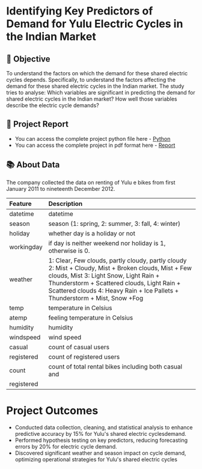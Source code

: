 # Identifying Key Predictors of Demand for Yulu Electric Cycles in the Indian Market

## 🎯 Objective
 To understand the factors on which the demand for these shared electric cycles depends. Specifically, to understand the factors affecting the demand for these shared electric cycles in the Indian market.
The study tries to analyse:
Which variables are significant in predicting the demand for shared electric cycles in the Indian market?
How well those variables describe the electric cycle demands?

## 📝 Project Report
- You can access the complete project python file here - [Python](https://github.com/nikhilsree5/YuluCaseStudy/blob/main/Business_Case_Yulu%20(1).ipynb)
- You can access the complete project in pdf format here - [Report](https://github.com/nikhilsree5/YuluCaseStudy/blob/main/Business%20Case%20Yulu-Nikhil%20K%20A.pdf)

## 📚 About Data
The company collected the data on renting of Yulu e bikes from first January 2011 to nineteenth December 2012.
 
| Feature | Description |
|:--------|:------------|
| datetime | datetime |
| season | season (1: spring, 2: summer, 3: fall, 4: winter) |
| holiday | whether day is a holiday or not |
| workingday | if day is neither weekend nor holiday is 1, otherwise is 0. |
| weather | 1: Clear, Few clouds, partly cloudy, partly cloudy 2: Mist + Cloudy, Mist + Broken clouds, Mist + Few clouds, Mist 3: Light Snow, Light Rain + Thunderstorm + Scattered clouds, Light Rain + Scattered clouds 4: Heavy Rain + Ice Pallets + Thunderstorm + Mist, Snow +Fog |
| temp | temperature in Celsius |
| atemp | feeling temperature in Celsius | 
| humidity | humidity | 
| windspeed | wind speed | 
| casual | count of casual users | 
| registered | count of registered users | 
| count | count of total rental bikes including both casual and 
registered | 

# Project Outcomes
- Conducted data collection, cleaning, and statistical analysis to enhance predictive accuracy by 15% for Yulu's shared electric cyclesdemand.
- Performed hypothesis testing on key predictors, reducing forecasting errors by 20% for electric cycle demand.
- Discovered significant weather and season impact on cycle demand, optimizing operational strategies for Yulu's shared electric cycles
 
